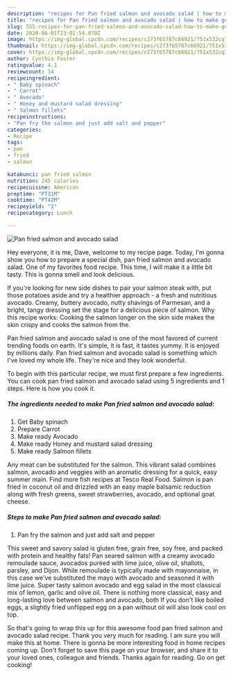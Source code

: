 ```yaml
---
description: "recipes for Pan fried salmon and avocado salad | how to make good Pan fried salmon and avocado salad"
title: "recipes for Pan fried salmon and avocado salad | how to make good Pan fried salmon and avocado salad"
slug: 555-recipes-for-pan-fried-salmon-and-avocado-salad-how-to-make-good-pan-fried-salmon-and-avocado-salad
date: 2020-06-01T23:01:54.070Z
image: https://img-global.cpcdn.com/recipes/c273f65787c66921/751x532cq70/pan-fried-salmon-and-avocado-salad-recipe-main-photo.jpg
thumbnail: https://img-global.cpcdn.com/recipes/c273f65787c66921/751x532cq70/pan-fried-salmon-and-avocado-salad-recipe-main-photo.jpg
cover: https://img-global.cpcdn.com/recipes/c273f65787c66921/751x532cq70/pan-fried-salmon-and-avocado-salad-recipe-main-photo.jpg
author: Cynthia Foster
ratingvalue: 4.1
reviewcount: 14
recipeingredient:
- " Baby spinach"
- " Carrot"
- " Avocado"
- " Honey and mustard salad dressing"
- " Salmon fillets"
recipeinstructions:
- "Pan fry the salmon and just add salt and pepper"
categories:
- Recipe
tags:
- pan
- fried
- salmon

katakunci: pan fried salmon 
nutrition: 245 calories
recipecuisine: American
preptime: "PT31M"
cooktime: "PT42M"
recipeyield: "2"
recipecategory: Lunch

---
```



![Pan fried salmon and avocado salad](https://img-global.cpcdn.com/recipes/c273f65787c66921/751x532cq70/pan-fried-salmon-and-avocado-salad-recipe-main-photo.jpg)

Hey everyone, it is me, Dave, welcome to my recipe page. Today, I'm gonna show you how to prepare a special dish, pan fried salmon and avocado salad. One of my favorites food recipe. This time, I will make it a little bit tasty. This is gonna smell and look delicious.

If you&#39;re looking for new side dishes to pair your salmon steak with, put those potatoes aside and try a healthier approach - a fresh and nutritious avocado. Creamy, buttery avocado, nutty shavings of Parmesan, and a bright, tangy dressing set the stage for a delicious piece of salmon. Why this recipe works: Cooking the salmon longer on the skin side makes the skin crispy and cooks the salmon from the.

Pan fried salmon and avocado salad is one of the most favored of current trending foods on earth. It's simple, it is fast, it tastes yummy. It is enjoyed by millions daily. Pan fried salmon and avocado salad is something which I've loved my whole life. They're nice and they look wonderful.


To begin with this particular recipe, we must first prepare a few ingredients. You can cook pan fried salmon and avocado salad using 5 ingredients and 1 steps. Here is how you cook it.

<!--inarticleads1-->

##### The ingredients needed to make Pan fried salmon and avocado salad:

1. Get  Baby spinach
1. Prepare  Carrot
1. Make ready  Avocado
1. Make ready  Honey and mustard salad dressing
1. Make ready  Salmon fillets


Any meat can be substituted for the salmon. This vibrant salad combines salmon, avocado and veggies with an aromatic dressing for a quick, easy summer main. Find more fish recipes at Tesco Real Food. Salmon is pan fried in coconut oil and drizzled with an easy maple balsamic reduction along with fresh greens, sweet strawberries, avocado, and optional goat cheese. 

<!--inarticleads2-->

##### Steps to make Pan fried salmon and avocado salad:

1. Pan fry the salmon and just add salt and pepper


This sweet and savory salad is gluten free, grain free, soy free, and packed with protein and healthy fats! Pan seared salmon with a creamy avocado remoulade sauce, avocados puréed with lime juice, olive oil, shallots, parsley, and Dijon. While remoulade is typically made with mayonnaise, in this case we&#39;ve substituted the mayo with avocado and seasoned it with lime juice. Super tasty salmon avocado and egg salad in the most classical mix of lemon, garlic and olive oil. There is nothing more classical, easy and long-lasting love between salmon and avocado, both If you don&#39;t like boiled eggs, a slightly fried unflipped egg on a pan without oil will also look cool on top. 

So that's going to wrap this up for this awesome food pan fried salmon and avocado salad recipe. Thank you very much for reading. I am sure you will make this at home. There is gonna be more interesting food in home recipes coming up. Don't forget to save this page on your browser, and share it to your loved ones, colleague and friends. Thanks again for reading. Go on get cooking!
